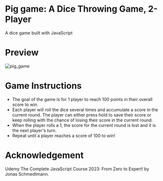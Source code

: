 # Pig game: A Dice Throwing Game, 2-Player

A dice game built with JavaScript

# Preview

![pig_game](https://github.com/Ismail020/pig-game/assets/91133205/681ce0c7-1f7d-491e-895b-322deed07189)

# Game Instructions

- The goal of the game is for 1 player to reach 100 points in their overall score to win.
- Each player will roll the dice several times and accumulate a score in the current round. The player can either press hold to save their score or keep rolling with the chance of losing their score in the current round.
- When the player rolls a 1, the score for the current round is lost and it is the next player's turn.
- Repeat until a player reaches a score of 100 to win!

# Acknowledgement

Udemy The Complete JavaScript Course 2023: From Zero to Expert! by Jonas Schmedtmann.
